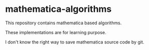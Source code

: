 # mathematica-algorithms

This repository contains mathematica based algorithms.

These implementations are for learning purpose.

I don't know the right way to save mathematica source code by git.
